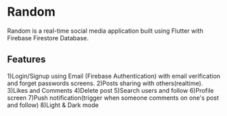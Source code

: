 # Random

Random is a real-time social media application built using Flutter with Firebase Firestore Database.

## Features
1)Login/Signup using Email (Firebase Authentication) with email verification and forget passwords screens.
2)Posts sharing with others(realtime). 
3)Likes and Comments
4)Delete post
5)Search users and follow
6)Profile screen
7)Push notification(trigger when someone comments on one's post and follow) 
8)Light & Dark mode

